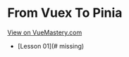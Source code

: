 # From Vuex To Pinia
[View on VueMastery.com](https://vuemastery.com/courses/from-vuex-to-pinia)
* [Lesson 01](# missing)
